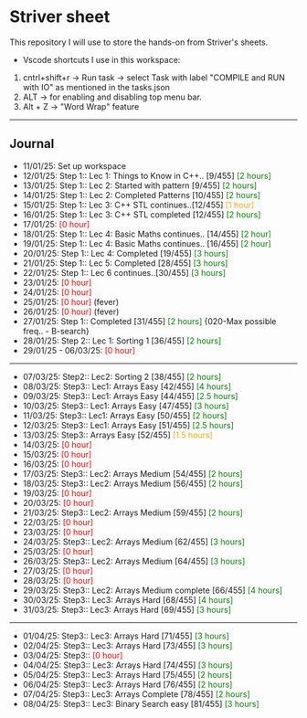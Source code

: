 # Striver sheet
This repository I will use to store the hands-on from Striver's sheets.

- Vscode shortcuts I use in this workspace:
1. cntrl+shift+r -> Run task -> select Task with label "COMPILE and RUN with IO" as mentioned in the tasks.json
2. ALT -> for enabling and disabling top menu bar.
3. Alt + Z  -> "Word Wrap" feature


---
## Journal

- 11/01/25: Set up workspace
- 12/01/25: Step 1:: Lec 1: Things to Know in C++.. [9/455] <span style="color: green;">[2 hours]</span>
- 13/01/25: Step 1:: Lec 2: Started with pattern [9/455] <span style="color: green;">[2 hours]</span>
- 14/01/25: Step 1:: Lec 2: Completed Patterns  [10/455] <span style="color: green;">[2 hours]</span>
- 15/01/25: Step 1:: Lec 3: C++ STL continues..[12/455] <span style="color: orange;">[1 hour]</span>
- 16/01/25: Step 1:: Lec 3: C++ STL completed [12/455] <span style="color: green;">[2 hours]</span>
- 17/01/25: <span style="color: red;">[0 hour]</span>
- 18/01/25: Step 1:: Lec 4: Basic Maths continues.. [14/455] <span style="color: green;">[2 hour]</span>
- 19/01/25: Step 1:: Lec 4: Basic Maths continues.. [16/455] <span style="color: green;">[2 hour]</span>
- 20/01/25: Step 1:: Lec 4: Completed [19/455] <span style="color: green;">[3 hours]</span>
- 21/01/25: Step 1:: Lec 5: Completed [28/455] <span style="color: green;">[3 hours]</span>
- 22/01/25: Step 1:: Lec 6 continues..[30/455] <span style="color: green;">[3 hours]</span>
- 23/01/25: <span style="color: red;">[0 hour]</span>
- 24/01/25: <span style="color: red;">[0 hour]</span>
- 25/01/25: <span style="color: red;">[0 hour]</span> (fever)
- 26/01/25: <span style="color: red;">[0 hour]</span> (fever)
- 27/01/25: Step 1:: Completed [31/455] <span style="color: green;">[2 hours]</span> {020-Max possible freq.. - B-search}
- 28/01/25: Step 2:: Lec 1: Sorting 1 [36/455] <span style="color: green;">[2 hours]</span>
- 29/01/25 - 06/03/25: <span style="color: red;">[0 hour]</span> 

---

- 07/03/25: Step2:: Lec2: Sorting 2 [38/455] <span style="color: green;">[2 hours]</span>
- 08/03/25: Step3:: Lec1: Arrays Easy [42/455] <span style="color: green;">[4 hours]</span>
- 09/03/25: Step3:: Lec1: Arrays Easy [44/455] <span style="color: green;">[2.5 hours]</span>
- 10/03/25: Step3:: Lec1: Arrays Easy [47/455] <span style="color: green;">[3 hours]</span>
- 11/03/25: Step3:: Lec1: Arrays Easy [50/455] <span style="color: green;">[2 hours]</span>
- 12/03/25: Step3:: Lec1: Arrays Easy [51/455] <span style="color: green;">[2.5 hours]</span>
- 13/03/25: Step3:: Arrays Easy [52/455] <span style="color: orange;">[1.5 hours]</span> 
- 14/03/25: <span style="color: red;">[0 hour]</span>
- 15/03/25: <span style="color: red;">[0 hour]</span>
- 16/03/25: <span style="color: red;">[0 hour]</span>
- 17/03/25: Step3:: Lec2: Arrays Medium [54/455] <span style="color: green;">[2 hours]</span>
- 18/03/25: Step3:: Lec2: Arrays Medium [56/455] <span style="color: green;">[2 hours]</span>
- 19/03/25: <span style="color: red;">[0 hour]</span>
- 20/03/25: <span style="color: red;">[0 hour]</span>
- 21/03/25: Step3:: Lec2: Arrays Medium [59/455] <span style="color: green;">[2 hours]</span>
- 22/03/25: <span style="color: red;">[0 hour]</span>
- 23/03/25: <span style="color: red;">[0 hour]</span>
- 24/03/25: Step3:: Lec2: Arrays Medium [62/455] <span style="color: green;">[3 hours]</span>
- 25/03/25: <span style="color: red;">[0 hour]</span>
- 26/03/25: Step3:: Lec2: Arrays Medium [64/455] <span style="color: green;">[3 hours]</span>
- 27/03/25: <span style="color: red;">[0 hour]</span>
- 28/03/25: <span style="color: red;">[0 hour]</span>
- 29/03/25: Step3:: Lec2: Arrays Medium complete [66/455] <span style="color: green;">[4 hours]</span>
- 30/03/25: Step3:: Lec3: Arrays Hard [68/455] <span style="color: green;">[4 hours]</span>
- 31/03/25: Step3:: Lec3: Arrays Hard [69/455] <span style="color: green;">[3 hours]</span>

---


- 01/04/25: Step3:: Lec3: Arrays Hard [71/455] <span style="color: green;">[3 hours]</span>
- 02/04/25: Step3:: Lec3: Arrays Hard [73/455] <span style="color: green;">[3 hours]</span>
- 03/04/25: Step3:: <span style="color: red;">[0 hour]</span>
- 04/04/25: Step3:: Lec3: Arrays Hard [74/455] <span style="color: green;">[3 hours]</span>
- 05/04/25: Step3:: Lec3: Arrays Hard [75/455] <span style="color: green;">[2 hours]</span>
- 06/04/25: Step3:: Lec3: Arrays Hard [76/455] <span style="color: green;">[2 hours]</span>
- 07/04/25: Step3:: Lec3: Arrays Complete [78/455] <span style="color: green;">[2 hours]</span>
- 08/04/25: Step3:: Lec3: Binary Search easy [81/455] <span style="color: green;">[3 hours]</span>